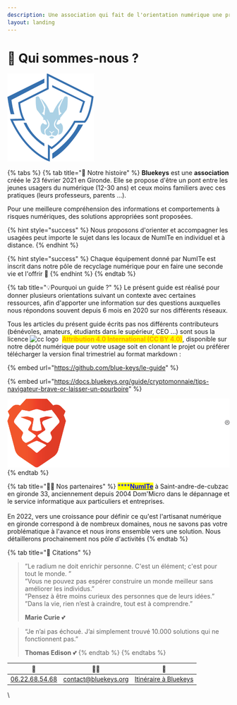 ```yaml
---
description: Une association qui fait de l'orientation numérique une priorité
layout: landing
---
```


# 📖 Qui sommes-nous ?

![](<../.gitbook/assets/logox200 (2) (3) (3) (3) (3).png>)

{% tabs %}
{% tab title="🔖 Notre histoire" %}
**Bluekeys** est une **association** créée le 23 février 2021 en Gironde. Elle se propose d'être un pont entre les jeunes usagers du numérique (12-30 ans) et ceux moins familiers avec ces pratiques (leurs professeurs, parents ...).&#x20;

Pour une meilleure compréhension des informations et comportements à risques numériques, des solutions appropriées sont proposées.



{% hint style="success" %}
Nous proposons d'orienter et accompagner les usagées peut importe le sujet dans les locaux de NumITe en individuel et à distance.
{% endhint %}

{% hint style="success" %}
Chaque équipement donné par NumITe est inscrit dans notre pôle de recyclage numérique pour en faire une seconde vie et l'offrir :gift:
{% endhint %}
{% endtab %}

{% tab title="💡Pourquoi un guide ?" %}
Le présent guide est réalisé pour donner plusieurs orientations suivant un contexte avec certaines ressources, afin d'apporter une information sur des questions auxquelles nous répondons souvent depuis 6 mois en 2020 sur nos différents réseaux.



Tous les articles du présent guide écrits pas nos différents contributeurs (bénévoles, amateurs, étudiants dans le supérieur, CEO ...) sont sous la licence <img src="https://creativecommons.org/images/deed/cc_icon_white_x2.png" alt="cc logo" data-size="line"> <img src="https://creativecommons.org/images/deed/attribution_icon_white_x2.png" alt="" data-size="line"> <mark style="color:orange;">**Attribution 4.0 International (CC BY 4.0)**</mark>, disponible sur notre dépôt numérique pour votre usage soit en clonant le projet ou préférer télécharger la version final trimestriel au format markdown :&#x20;

{% embed url="https://github.com/blue-keys/le-guide" %}



{% embed url="https://docs.bluekeys.org/guide/cryptomonnaie/tips-navigateur-brave-or-laisser-un-pourboire" %}

![Vous pouvez nous laisser un pourboire directement sur nos sites web depuis le navigateur Brave.](../.gitbook/assets/brave-logo.svg)
{% endtab %}

{% tab title="✍🏻 Nos partenaires" %}
<mark style="color:blue;">****</mark>[<mark style="color:blue;">**NumITe**</mark>](https://numite.fr/) à Saint-andre-de-cubzac en gironde 33, anciennement depuis 2004 Dom'Micro dans le dépannage et le service informatique aux particuliers et entreprises.\
\
En 2022, vers une croissance pour définir ce qu'est l'artisanat numérique en gironde correspond à de nombreux domaines, nous ne savons pas votre problématique à l'avance et nous irons ensemble vers une solution. Nous détaillerons prochainement nos pôle d'activités
{% endtab %}

{% tab title="🧡 Citations" %}
> ”Le radium ne doit enrichir personne. C'est un élément; c'est pour tout le monde. ”\
> ”Vous ne pouvez pas espérer construire un monde meilleur sans améliorer les individus.”\
> ”Pensez à être moins curieux des personnes que de leurs idées.”\
> ”Dans la vie, rien n’est à craindre, tout est à comprendre.”
>
> **Marie Curie** 💕



> “Je n’ai pas échoué. J’ai simplement trouvé 10.000 solutions qui ne fonctionnent pas.”
>
> **Thomas Edison** 💕
{% endtab %}
{% endtabs %}



|                  📲                  |                          ✍🏻                          |                                📍                               |
| :----------------------------------: | :---------------------------------------------------: | :-------------------------------------------------------------: |
| ​[06.22.68.54.68](tel:+33622685468)​ | [contact@bluekeys.org](mailto:contact@bluekeys.org/)​ | [​Itinéraire à Bluekeys](https://goo.gl/maps/3H7ADWbLeALJK8jU7) |

\
